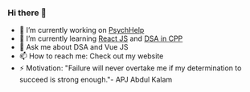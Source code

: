 ### Hi there 👋

<!--
**nehasangeetajha/nehasangeetajha** is a ✨ _special_ ✨ repository because its `README.md` (this file) appears on your GitHub profile.
Here are some ideas to get you started:-->

- 🔭 I’m currently working on [PsychHelp](https://github.com/Anagha-2000/PsychHelp)
- 🌱 I’m currently learning [React JS](https://github.com/nehasangeetajha/Front-End-Development-With-React) and [DSA in CPP](https://github.com/nehasangeetajha/AatmaNirbhar)
- 💬 Ask me about DSA and Vue JS
- 📫 How to reach me: Check out my website
- ⚡ Motivation: "Failure will never overtake me if my determination to succeed is strong enough."-  APJ Abdul Kalam
<!--- 👯 I’m looking to collaborate on ...-->
<!--- 🤔 I’m looking for help with ...-->

<!--- 😄 Pronouns: ...-->

